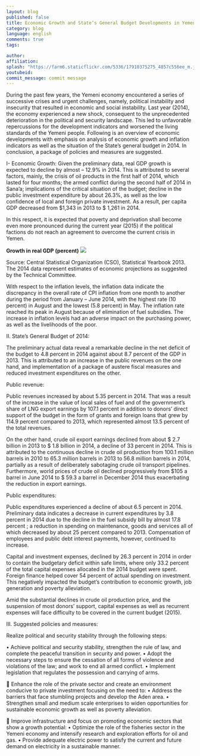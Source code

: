```yaml
---
layout: blog
published: false
title: Economic Growth and State’s General Budget Developments in Yemen 2014
category: blog
language: english
comments: true
tags: 

author: 
affiliation: 
splash: "https://farm6.staticflickr.com/5336/17910375275_4857c556ee_m.jpg"
youtubeid: 
commit_message: commit message
---
```

During the past few years, the Yemeni economy encountered a series of successive crises and urgent challenges, namely, political instability and insecurity that resulted in economic and social instability. Last year (2014), the economy experienced a new shock, consequent to the unprecedented deterioration in the political and security landscape. This led to unfavorable repercussions for the development indicators and worsened the living standards of the Yemeni people. Following is an overview of economic developments with emphasis on analysis of economic growth and inflation indicators as well as the situation of the State’s general budget in 2014. In conclusion, a package of policies and measures are suggested.   


I-	Economic Growth:
Given the preliminary data, real GDP growth is expected to decline by almost – 12.9% in 2014. This is attributed to several factors, mainly, the crisis of oil products in the first half of 2014, which lasted for four months; the armed conflict during the second half of 2014 in Sana’a; implications of the critical situation of the budget; decline in the public investment expenditure by about 26.3%, as well as the low confidence of local and foreign private investment. As a result, per capita GDP decreased from $1,343 in 2013 to $ 1,261 in 2014. 

In this respect, it is expected that poverty and deprivation shall become even more pronounced during the current year (2015) if the political factions do not reach an agreement to overcome the current crisis in Yemen. 

**Growth in real GDP (percent)**
![](https://farm8.staticflickr.com/7743/17287544174_aa75361b68.jpg)


Source: Central Statistical Organization (CSO), Statistical Yearbook 2013. The 2014 data represent estimates of economic projections as suggested by the Technical Committee.

With respect to the inflation levels, the inflation data indicate the discrepancy in the overall rate of CPI inflation from one month to another during the period from January – June 2014, with the highest rate (10 percent) in August and the lowest (5.8 percent) in May. The inflation rate reached its peak in August because of elimination of fuel subsidies. The increase in inflation levels had an adverse impact on the purchasing power, as well as the livelihoods of the poor. 

II. State’s General Budget of 2014:

The preliminary actual data reveal a remarkable decline in the net deficit of the budget to 4.8 percent in 2014 against about 8.7 percent of the GDP in 2013. This is attributed to an increase in the public revenues on the one hand, and implementation of a package of austere fiscal measures and reduced investment expenditures on the other.

Public revenue: 

Public revenues increased by about 5.35 percent in 2014. That was a result of the increase in the value of local sales of fuel and of the government’s share of LNG export earnings by 107.1 percent in addition to donors’ direct support of the budget in the form of grants and foreign loans that grew by 114.9 percent compared to 2013, which represented almost 13.5 percent of the total revenues. 

On the other hand, crude oil export earnings declined from about $ 2.7 billion in 2013 to $ 1.8 billion in 2014, a decline of 33 percent in 2014. This is attributed to the continuous decline in crude oil production from 100.1 million barrels in 2010 to 65.3 million barrels in 2013 to 56.8 million barrels in 2014, partially as a result of deliberately sabotaging crude oil transport pipelines. Furthermore, world prices of crude oil declined progressively from $105 a barrel in June 2014 to $ 59.3 a barrel in December 2014 thus exacerbating the reduction in export earnings.

Public expenditures: 

Public expenditures experienced a decline of about 6.5 percent in 2014. Preliminary data indicates a decrease in current expenditures by 3.8 percent in 2014 due to the decline in the fuel subsidy bill by almost 17.8 percent ; a reduction in spending on maintenance, goods and services all of which decreased by about 25 percent compared to 2013. Compensation of employees and public debt interest payments, however, continued to increase.   

Capital and investment expenses, declined by 26.3 percent in 2014 in order to contain the budgetary deficit within safe limits, where only 33.2 percent of the total capital expenses allocated in the 2014 budget were spent. Foreign finance helped cover 54 percent of actual spending on investment. This negatively impacted the budget’s contribution to economic growth, job generation and poverty alleviation.

Amid the substantial declines in crude oil production price, and the suspension of most donors’ support, capital expenses as well as recurrent expenses will face difficulty to be covered in the current budget (2015).

III. Suggested policies and measures:

Realize political and security stability through the following steps:

•	Achieve political and security stability, strengthen the rule of law, and complete the peaceful transition in security and power.
•	Adopt the necessary steps to ensure the cessation of all forms of violence and violations of the law; and work to end all armed conflict.
•	Implement legislation that regulates the possession and carrying of arms. 

	Enhance the role of the private sector and create an environment conducive to private investment focusing on the need to: 
•	Address the barriers that face stumbling projects and develop the Aden area.
•	Strengthen small and medium scale enterprises to widen opportunities for sustainable economic growth as well as poverty alleviation. 

	Improve infrastructure and focus on promoting economic sectors that show a growth potential:
•	Optimize the role of the fisheries sector in the Yemeni economy and intensify research and exploration efforts for oil and gas.
•	Provide adequate electric power to satisfy the current and future demand on electricity in a sustainable manner.